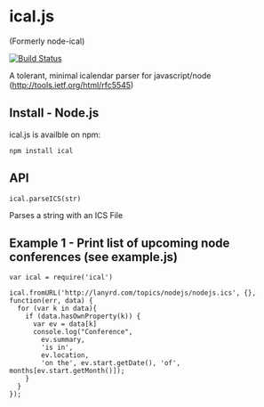 # ical.js #
(Formerly node-ical)

[![Build Status](https://secure.travis-ci.org/peterbraden/node-ical.png)](http://travis-ci.org/peterbraden/node-ical)

A tolerant, minimal icalendar parser for javascript/node
(http://tools.ietf.org/html/rfc5545)


## Install - Node.js ##

ical.js is availble on npm:

    npm install ical



## API ##

    ical.parseICS(str)

Parses a string with an ICS File








## Example 1 - Print list of upcoming node conferences (see example.js)

    var ical = require('ical')

    ical.fromURL('http://lanyrd.com/topics/nodejs/nodejs.ics', {}, function(err, data) {
      for (var k in data){
        if (data.hasOwnProperty(k)) {
          var ev = data[k]
          console.log("Conference",
            ev.summary,
            'is in',
            ev.location,
            'on the', ev.start.getDate(), 'of', months[ev.start.getMonth()]);
        }
      }
    });



